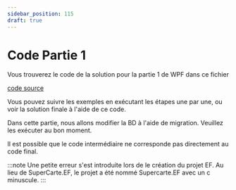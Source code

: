 ```yaml
---
sidebar_position: 115
draft: true
---
```


# Code Partie 1

Vous trouverez le code de la solution pour la partie 1 de WPF dans ce fichier

[code source](SuperCarteApp_WPF_partie1_clean.zip)

Vous pouvez suivre les exemples en exécutant les étapes une par une, ou voir la solution finale à l'aide de ce code.

Dans cette partie, nous allons modifier la BD à l'aide de migration. Veuillez les exécuter au bon moment. 

Il est possible que le code intermédiaire ne corresponde pas directement au code final. 

:::note
Une petite erreur s'est introduite lors de le création du projet EF. Au lieu de SuperCarte.EF, le projet a été nommé Supercarte.EF avec un c minuscule. 
:::
